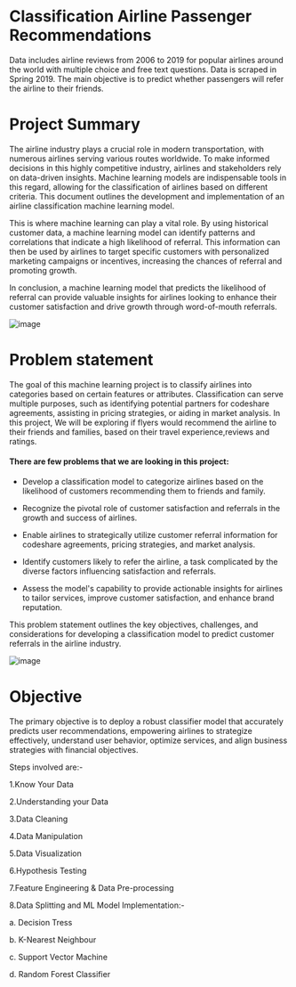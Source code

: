 # Classification Airline Passenger Recommendations
Data includes airline reviews from 2006 to 2019 for popular airlines around the world with multiple choice and free text questions. Data is scraped in Spring 2019. The main objective is to predict whether passengers will refer the airline to their friends.


# Project Summary
The airline industry plays a crucial role in modern transportation, with numerous airlines serving various routes worldwide. To make informed decisions in this highly competitive industry, airlines and stakeholders rely on data-driven insights. Machine learning models are indispensable tools in this regard, allowing for the classification of airlines based on different criteria. This document outlines the development and implementation of an airline classification machine learning model.


This is where machine learning can play a vital role. By using historical customer data, a machine learning model can identify patterns and correlations that indicate a high likelihood of referral. This information can then be used by airlines to target specific customers with personalized marketing campaigns or incentives, increasing the chances of referral and promoting growth.


In conclusion, a machine learning model that predicts the likelihood of referral can provide valuable insights for airlines looking to enhance their customer satisfaction and drive growth through word-of-mouth referrals.


![image](https://media.giphy.com/media/cMKiyssfSf1laPo1wK/giphy.gif?cid=790b7611ca6xqf9orc8azbl9swmby2h6t0wdek0znt6g8lje&ep=v1_gifs_search&rid=giphy.gif&ct=g)


# Problem statement
The goal of this machine learning project is to classify airlines into categories based on certain features or attributes. Classification can serve multiple purposes, such as identifying potential partners for codeshare agreements, assisting in pricing strategies, or aiding in market analysis. In this project, We will be exploring if flyers would recommend the airline to their friends and families, based on their travel experience,reviews and ratings.

#### There are few problems that we are looking in this project:

* Develop a classification model to categorize airlines based on the likelihood of customers recommending them to friends and family.

* Recognize the pivotal role of customer satisfaction and referrals in the growth and success of airlines.

* Enable airlines to strategically utilize customer referral information for codeshare agreements, pricing strategies, and market analysis.

* Identify customers likely to refer the airline, a task complicated by the diverse factors influencing satisfaction and referrals.

* Assess the model's capability to provide actionable insights for airlines to tailor services, improve customer satisfaction, and enhance brand reputation.


This problem statement outlines the key objectives, challenges, and considerations for developing a classification model to predict customer referrals in the airline industry.

![image](https://media.giphy.com/media/3ohc1fLZXOyhE4LOKc/giphy.gif?cid=790b76111m6jkxiorvqwjv0dmol4yn9pg3f8b0g0h0etfwz7&ep=v1_gifs_search&rid=giphy.gif&ct=g)

# Objective

The primary objective is to deploy a robust classifier model that accurately predicts user recommendations, empowering airlines to strategize effectively, understand user behavior, optimize services, and align business strategies with financial objectives.

Steps involved are:-

1.Know Your Data

2.Understanding your Data

3.Data Cleaning

4.Data Manipulation

5.Data Visualization

6.Hypothesis Testing

7.Feature Engineering & Data Pre-processing

8.Data Splitting and ML Model Implementation:-

a. Decision Tress

b. K-Nearest Neighbour

c. Support Vector Machine

d. Random Forest Classifier
